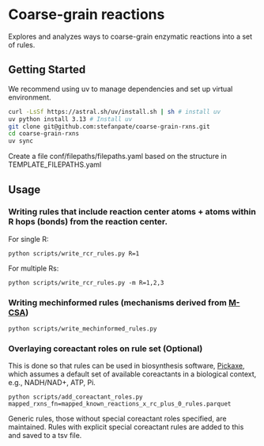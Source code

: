 # Coarse-grain reactions

Explores and analyzes ways to coarse-grain enzymatic reactions into a set of rules.

## Getting Started

We recommend using uv to manage dependencies and set up virtual environment.

```bash
curl -LsSf https://astral.sh/uv/install.sh | sh # install uv
uv python install 3.13 # Install uv
git clone git@github.com:stefanpate/coarse-grain-rxns.git
cd coarse-grain-rxns
uv sync
```

Create a file conf/filepaths/filepaths.yaml based on the structure in TEMPLATE_FILEPATHS.yaml

## Usage

### Writing rules that include reaction center atoms + atoms within R hops (bonds) from the reaction center.

For single R:

```
python scripts/write_rcr_rules.py R=1
```

For multiple Rs:

```
python scripts/write_rcr_rules.py -m R=1,2,3
```

### Writing mechinformed rules (mechanisms derived from [M-CSA](https://www.ebi.ac.uk/thornton-srv/m-csa/))

```
python scripts/write_mechinformed_rules.py
```

### Overlaying coreactant roles on rule set (Optional)

This is done so that rules can be used in biosynthesis software, [Pickaxe](https://github.com/tyo-nu/MINE-Database/tree/master), which assumes a default set of available coreactants in a biological context, e.g., NADH/NAD+, ATP, Pi.

```
python scripts/add_coreactant_roles.py mapped_rxns_fn=mapped_known_reactions_x_rc_plus_0_rules.parquet
```

Generic rules, those without special coreactant roles specified, are maintained. Rules with explicit special coreactant rules are added to this and saved to a tsv file.